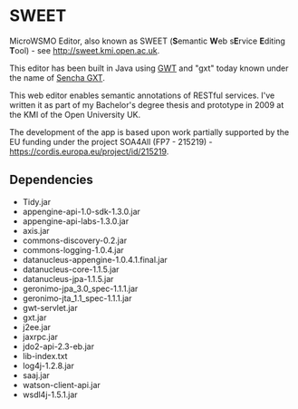 # SWEET

MicroWSMO Editor, also known as SWEET (**S**emantic **W**eb s**E**rvice **E**diting **T**ool) - see http://sweet.kmi.open.ac.uk.

This editor has been built in Java using [GWT](http://www.gwtproject.org/) and "gxt" today known under the name of [Sencha GXT](https://www.sencha.com/products/gxt/).

This web editor enables semantic annotations of RESTful services. I've written it as part of my Bachelor's degree thesis and prototype in 2009 at the KMI of the Open University UK.

The development of the app is based upon work partially supported by the EU funding under the project SOA4All (FP7 - 215219) - https://cordis.europa.eu/project/id/215219.

## Dependencies

* Tidy.jar
* appengine-api-1.0-sdk-1.3.0.jar
* appengine-api-labs-1.3.0.jar
* axis.jar
* commons-discovery-0.2.jar
* commons-logging-1.0.4.jar
* datanucleus-appengine-1.0.4.1.final.jar
* datanucleus-core-1.1.5.jar
* datanucleus-jpa-1.1.5.jar
* geronimo-jpa_3.0_spec-1.1.1.jar
* geronimo-jta_1.1_spec-1.1.1.jar
* gwt-servlet.jar
* gxt.jar
* j2ee.jar
* jaxrpc.jar
* jdo2-api-2.3-eb.jar
* lib-index.txt
* log4j-1.2.8.jar
* saaj.jar
* watson-client-api.jar
* wsdl4j-1.5.1.jar
